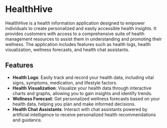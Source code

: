 # HealthHive

HealthHive is a health information application designed to empower individuals to create personalized and easily accessible health insights. It provides customers with access to a comprehensive suite of health management resources to assist them in understanding and promoting their wellness. The application includes features such as health logs, health visualization, wellness forecasts, and health chat assistants.

## Features

- **Health Logs**: Easily track and record your health data, including vital signs, symptoms, medication, and lifestyle factors.
- **Health Visualization**: Visualize your health data through interactive charts and graphs, allowing you to gain insights and identify trends.
- **Wellness Forecast**: Get personalized wellness forecasts based on your health data, helping you plan and make informed decisions.
- **Health Chat Assistants**: Interact with chat assistants powered by artificial intelligence to receive personalized health recommendations and guidance.
